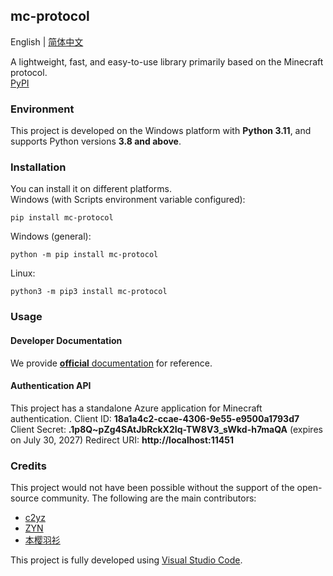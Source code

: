 ## mc-protocol

English | [简体中文](https://github.com/MCSLTeam/mc-protocol/blob/main/README.md)

A lightweight, fast, and easy-to-use library primarily based on the Minecraft protocol.  
[PyPI](https://pypi.org/project/mc-protocol/)

### Environment
This project is developed on the Windows platform with **Python 3.11**, and supports Python versions **3.8 and above**.

### Installation
You can install it on different platforms.  
Windows (with Scripts environment variable configured):  

```
pip install mc-protocol
```

Windows (general):  

```
python -m pip install mc-protocol
```

Linux:
```shell
python3 -m pip3 install mc-protocol
```

### Usage

#### Developer Documentation

We provide [**official** documentation](https://github.com/MCSLTeam/mc_protocol/wiki) for reference.

#### Authentication API

This project has a standalone Azure application for Minecraft authentication.
 Client ID: **18a1a4c2-ccae-4306-9e55-e9500a1793d7**
 Client Secret: **.1p8Q~pZg4SAtJbRckX2Iq-TW8V3_sWkd-h7maQA** (expires on July 30, 2027)
 Redirect URI: **http://localhost:11451**

### Credits

This project would not have been possible without the support of the open-source community. The following are the main contributors:

- [c2yz](https://github.com/c2yz-awa)
- [ZYN](https://github.com/xxZYNxx)
- [本樱羽衫](https://github.com/lcix1145)

This project is fully developed using [Visual Studio Code](https://github.com/microsoft/vscode).